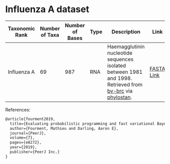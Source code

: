 # Influenza A dataset

| Taxonomic Rank | Number of Taxa | Number of Bases | Type | Description                                                                                                                                                              | Link                                                                                                                           |
| -------------- | -------------- | --------------- | ---- | ------------------------------------------------------------------------------------------------------------------------------------------------------------------------ | ------------------------------------------------------------------------------------------------------------------------------ |
| Influenza A    | 69             | 987             | RNA  | Haemagglutinin nucleotide sequences isolated between 1981 and 1998. Retrieved from [bv-brc](https://www.bv-brc.org) via [phylostan](https://github.com/4ment/phylostan). | [FASTA Link](https://raw.githubusercontent.com/4ment/phylostan/2ac68ac87cc6057efe556fa178fa391607ec5c3b/examples/fluA/fluA.fa) |

References:

```latex
@article{fourment2019,
  title={Evaluating probabilistic programming and fast variational Bayesian inference in phylogenetics},
  author={Fourment, Mathieu and Darling, Aaron E},
  journal={PeerJ},
  volume={7},
  pages={e8272},
  year={2019},
  publisher={PeerJ Inc.}
}
```

